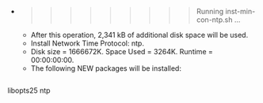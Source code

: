 * >>>>>>>>> Running inst-min-con-ntp.sh ...
  * After this operation, 2,341 kB of additional disk space will be used.
  * Install Network Time Protocol: ntp.
  * Disk size = 1666672K. Space Used = 3264K. Runtime = 00:00:00:00.
  * The following NEW packages will be installed:
  ```bash
libopts25 ntp
  ```
